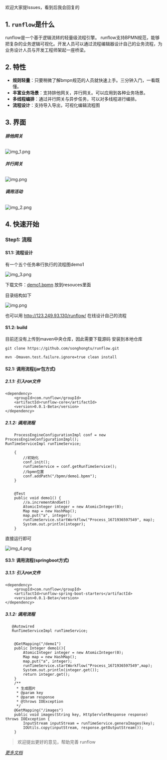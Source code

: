 欢迎大家提Issues，看到后我会回复的
## 1. `runflow`是什么
runflow是一个基于逻辑流转的轻量级流程引擎。
runflow支持BPMN规范，能够把复杂的业务逻辑可视化。开发人员可以通过流程编辑器设计自己的业务流程，为业务设计人员与开发工程师架起一座桥梁。
## 2. 特性
- **规则轻量**：只要稍微了解bmpn规范的人员就快速上手。三分钟入门，一看既懂。
- **丰富业务场景**：支持排他网关，并行网关。可以应用到各种业务场景。
- **多线程编排**：通过并行网关与异步任务，可以对多线程进行编排。
- **流程设计**：支持导入导出，可视化编辑流程图
## 3. 界面

###### **排他网关**

![img_1.png](static/img/img_1.png)

###### **并行网关**

![img.png](static/img/img.png)

###### **调用活动**

![img_2.png](static/img/img.png)

## 4. 快速开始
### Step1: 流程
#### S1.1: 流程设计

有一个五个任务串行执行的流程图demo1

![img_3.png](static/img/img_3.png)

下载文件：[demo1.bpmn](static/bpmn/demo1.bpmn) 放到resouces里面

目录结构如下

![img.png](static/img/img5.png)

也可以用 http://123.249.93.130/runflow/ 在线设计自己的流程

#### S1.2: build

目前还没有上传到maven中央仓库，因此需要下载源码 安装到本地仓库

~~~
git clone https://github.com/songhongtu/runflow.git

mvn -Dmaven.test.failure.ignore=true clean install

~~~



#### S2.1: 调用流程(jar包方式)

##### 2.1.1: 引入`POM`文件
~~~
<dependency>
    <groupId>com.runflow</groupId>
    <artifactId>runflow-core</artifactId>
    <version>0.0.1-Beta</version>
</dependency>
~~~



##### 2.1.2: 调用流程
~~~
    ProcessEngineConfigurationImpl conf = new ProcessEngineConfigurationImpl();
RunTimeServiceImpl runTimeService;

    {
        //初始化
        conf.init();
        runTimeService = conf.getRunTimeService();
        //bpmn位置
        conf.addPath("/bpmn/demo1.bpmn");
    }


    @Test
    public void demo1() {
        //a.incrementAndGet()
        AtomicInteger integer = new AtomicInteger(0);
        Map map = new HashMap();
        map.put("a", integer);
        runTimeService.startWorkflow("Process_1671936597549", map);
        System.out.println(integer);
    }
~~~
直接运行即可

![img_4.png](static/img/img_4.png)

#### S3.1: 调用流程(springboot方式)

##### 3.1.1: 引入`POM`文件
~~~
<dependency>
    <groupId>com.runflow</groupId>
    <artifactId>runflow-spring-boot-starters</artifactId>
    <version>0.0.1-Beta</version>
</dependency>
~~~

##### 3.1.2: 调用流程
~~~
   @Autowired
   RunTimeServiceImpl runTimeService;


    @GetMapping("/demo1")
    public Integer demo1(){
        AtomicInteger integer = new AtomicInteger(0);
        Map map = new HashMap();
        map.put("a", integer);
        runTimeService.startWorkflow("Process_1671936597549",map);
        System.out.println(integer.get());
        return integer.get();
    }
    /**
     * 生成图片
     * @param key
     * @param response
     * @throws IOException
     */
    @GetMapping("/images")
    public void images(String key, HttpServletResponse response) throws IOException {
        InputStream inputStream = runTimeService.generaImages(key);
        IOUtils.copy(inputStream, response.getOutputStream());
    }
~~~



> 欢迎提出更好的意见，帮助完善 runflow

*[更多文档](./wiki/%E8%8A%82%E7%82%B9%E8%AF%B4%E6%98%8E)*



